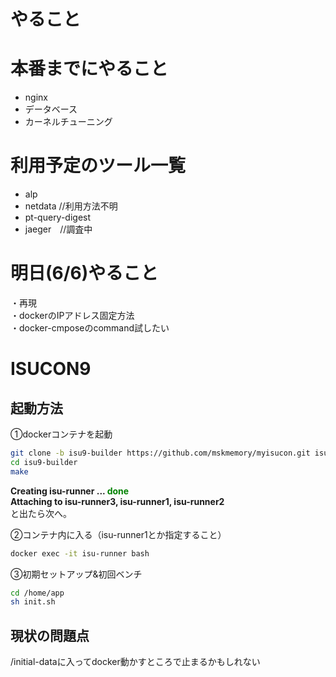 # やること


# 本番までにやること
- nginx
- データベース
- カーネルチューニング

# 利用予定のツール一覧
- alp
- netdata //利用方法不明
- pt-query-digest
- jaeger　//調査中

# 明日(6/6)やること
・再現  
・dockerのIPアドレス固定方法  
・docker-cmposeのcommand試したい

# ISUCON9

## 起動方法
①dockerコンテナを起動
``` bash
git clone -b isu9-builder https://github.com/mskmemory/myisucon.git isu9-builder
cd isu9-builder
make
```

**Creating isu-runner ... <span style="color: green">done</span>  
Attaching to isu-runner3, isu-runner1, isu-runner2**  
と出たら次へ。

②コンテナ内に入る（isu-runner1とか指定すること）
``` bash
docker exec -it isu-runner bash
```

③初期セットアップ&初回ベンチ
``` bash
cd /home/app
sh init.sh
```

## 現状の問題点
/initial-dataに入ってdocker動かすところで止まるかもしれない